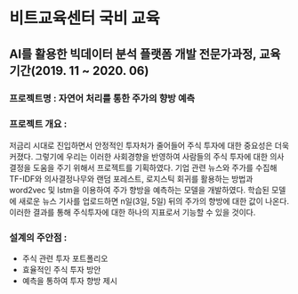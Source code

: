 # 비트교육센터 국비 교육
## AI를 활용한 빅데이터 분석 플랫폼 개발 전문가과정, 교육기간(2019. 11 ~ 2020. 06)

### 프로젝트명 : 자연어 처리를 통한 주가의 향방 예측
### 프로젝트 개요 : 
저금리 시대로 진입하면서 안정적인 투자처가 줄어들어 주식 투자에 대한 중요성은 더욱 커졌다. 
그렇기에 우리는 이러한 사회경향을 반영하여 사람들의 주식 투자에 대한 의사결정을 도움을 주기 위해서 프로젝트를 기획하였다. 
기업 관련 뉴스와 주가를 수집해 TF-IDF와 의사결정나무와 랜덤 포레스트, 
로지스틱 회귀를 활용하는 방법과 word2vec 및 lstm을 이용하여 주가 향방을 예측하는 모델을 개발하였다. 
학습된 모델에 새로운 뉴스 기사를 업로드하면 n일(3일, 5일) 뒤의 주가의 향방에 대한 값이 나온다. 
이러한 결과를 통해 주식투자에 대한 하나의 지표로서 기능할 수 있을 것이다.

### 설계의 주안점 :
- 주식 관련 투자 포트폴리오
- 효율적인 주식 투자 방안
- 예측을 통하여 투자 향방 제시
